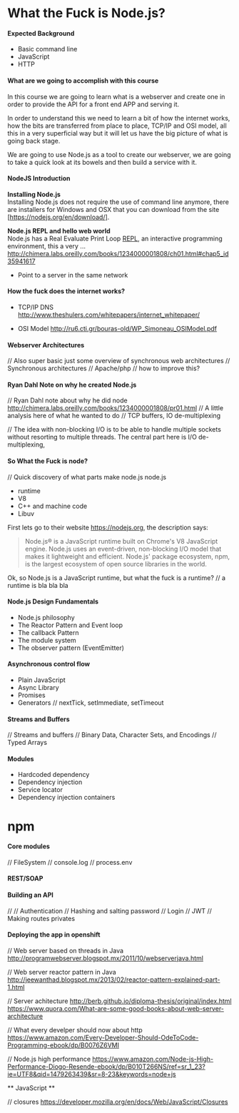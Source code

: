 # What the Fuck is Node.js?

#### Expected Background
* Basic command line
* JavaScript
* HTTP

#### What are we going to accomplish with this course
In this course we are going to learn what is a webserver and create one in order to provide the API for a front end APP and serving it.

In order to understand this we need to learn a bit of how the internet works, how the bits are transferred from place to place, TCP/IP and OSI model, all this in a very superficial way but it will let us have the big picture of what is going back stage.

We are going to use Node.js as a tool to create our webserver, we are going to take a quick look at its bowels and then build a service with it.

#### NodeJS Introduction
**Installing Node.js**   
Installing Node.js does not require the use of command line anymore, there are installers for Windows and OSX that you can download from the site [https://nodejs.org/en/download/].   

**Node.js REPL and hello web world**   
Node.js has a Real Evaluate Print Loop [REPL](https://en.wikipedia.org/wiki/Read%E2%80%93eval%E2%80%93print_loop), an interactive programming environment, this a very ...
http://chimera.labs.oreilly.com/books/1234000001808/ch01.html#chap5_id35941617
* Point to a server in the same network

#### How the fuck does the internet works?
* TCP/IP DNS
http://www.theshulers.com/whitepapers/internet_whitepaper/

* OSI Model
http://ru6.cti.gr/bouras-old/WP_Simoneau_OSIModel.pdf

#### Webserver Architectures
// Also super basic just some overview of synchronous web architectures
// Synchronous architectures
// Apache/php
// how to improve this?

#### Ryan Dahl Note on why he created Node.js
// Ryan Dahl note about why he did node
http://chimera.labs.oreilly.com/books/1234000001808/pr01.html
// A little analysis here of what he wanted to do
// TCP buffers, IO de-multiplexing

// The idea with non-blocking I/O is to be able to handle multiple sockets without resorting to multiple threads. The central part here is I/O de-multiplexing,

#### So What the Fuck is node?
// Quick discovery of what parts make node.js node.js
* runtime
* V8
* C++ and machine code
* Libuv

First lets go to their website https://nodejs.org, the description says:

> Node.js® is a JavaScript runtime built on Chrome's V8 JavaScript engine. Node.js uses an event-driven, non-blocking I/O model that makes it lightweight and efficient. Node.js' package ecosystem, npm, is the largest ecosystem of open source libraries in the world.

Ok, so Node.js is a JavaScript runtime, but what the fuck is a runtime?
// a runtime is bla bla bla


#### Node.js Design Fundamentals
* Node.js philosophy
* The Reactor Pattern and Event loop
* The callback Pattern
* The module system
* The observer pattern (EventEmitter)

#### Asynchronous control flow
* Plain JavaScript
* Async Library
* Promises
* Generators
// nextTick, setImmediate, setTimeout

#### Streams and Buffers
// Streams and buffers
// Binary Data, Character Sets, and Encodings
// Typed Arrays

#### Modules
* Hardcoded dependency
* Dependency injection
* Service locator
* Dependency injection containers

# npm

#### Core modules
// FileSystem
// console.log
// process.env

#### REST/SOAP

#### Building an API
//
// Authentication
  // Hashing and salting password
  // Login
  // JWT
  // Making routes privates


#### Deploying the app in openshift




















// Web server based on threads in Java
http://programwebserver.blogspot.mx/2011/10/webserverjava.html

// Web server reactor pattern in Java
http://jeewanthad.blogspot.mx/2013/02/reactor-pattern-explained-part-1.html

// Server achitecture
http://berb.github.io/diploma-thesis/original/index.html
https://www.quora.com/What-are-some-good-books-about-web-server-architecture

// What every develper should now about http
https://www.amazon.com/Every-Developer-Should-OdeToCode-Programming-ebook/dp/B0076Z6VMI

// Node.js high performance
https://www.amazon.com/Node-js-High-Performance-Diogo-Resende-ebook/dp/B010T266NS/ref=sr_1_23?ie=UTF8&qid=1479263439&sr=8-23&keywords=node+js

** JavaScript **

// closures
https://developer.mozilla.org/en/docs/Web/JavaScript/Closures
